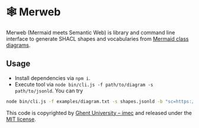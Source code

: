 # 🕸 Merweb

Merweb (Mermaid meets Semantic Web) is library and command line interface to 
generate SHACL shapes and vocabularies from [Mermaid class diagrams](https://mermaid-js.github.io/mermaid/#/classDiagram).

## Usage

- Install dependencies via `npm i`.
- Execute tool via `node bin/cli.js -f path/to/diagram -s path/to/jsonld`.
You can try
```bash
node bin/cli.js -f examples/diagram.txt -s shapes.jsonld -b "sc=https://w3di.org/idlab/ns/supply-chain/#" -v "sc=https://w3di.org/idlab/ns/supply-chain/#" -c vocab.jsonld
```

This code is copyrighted by [Ghent University – imec](http://idlab.ugent.be/) and 
released under the [MIT license](http://opensource.org/licenses/MIT).